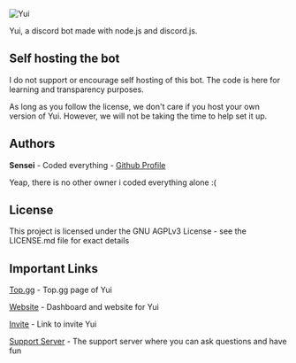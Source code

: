 ![Yui](https://i.imgur.com/WasjFzU.jpg)

Yui, a discord bot made with node.js and discord.js.

## Self hosting the bot

I do not support or encourage self hosting of this bot. The code is here for learning and transparency purposes.

As long as you follow the license, we don't care if you host your own version of Yui. However, we will not be taking the time to help set it up.

## Authors

**Sensei** - Coded everything - [Github Profile](https://github.com/Sensei-911)

Yeap, there is no other owner i coded everything alone :(

## License

This project is licensed under the GNU AGPLv3 License - see the LICENSE.md file for exact details

## Important Links

[Top.gg](https://top.gg/bot/760244924188327977) - Top.gg page of Yui

[Website](https://yuibot.icu) - Dashboard and website for Yui

[Invite](https://discord.com/oauth2/authorize?client_id=760244924188327977&scope=bot&permissions=2146954743) - Link to invite Yui

[Support Server](https://discord.com/invite/pVAQPq79uQ) - The support server where you can ask questions and have fun
